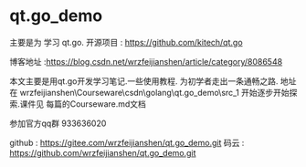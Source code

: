 # qt.go_demo
主要是为 学习 qt.go. 开源项目 : https://github.com/kitech/qt.go 

博客地址 :https://blog.csdn.net/wrzfeijianshen/article/category/8086548

本文主要是用qt.go开发学习笔记.一些使用教程. 为初学者走出一条通畅之路.
地址在  wrzfeijianshen\Courseware\csdn\golang\qt.go_demo\src\_1 开始逐步开始探索.课件见 每篇的Courseware.md文档

参加官方qq群 933636020 

github : https://gitee.com/wrzfeijianshen/qt.go_demo.git
码云 :   https://github.com/wrzfeijianshen/qt.go_demo.git
